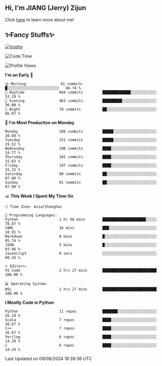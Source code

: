 ## Hi, I'm JIANG (Jerry) Zijun

Click [here](https://jzjerry.github.io/about/) to learn more about me!

## ✨Fancy Stuffs✨
[![trophy](https://github-profile-trophy.vercel.app/?username=jzjerry&theme=onedark)](https://github.com/ryo-ma/github-profile-trophy)
<!--START_SECTION:waka-->
![Code Time](http://img.shields.io/badge/Code%20Time-570%20hrs%2054%20mins-blue)

![Profile Views](http://img.shields.io/badge/Profile%20Views-6-blue)

**I'm an Early 🐤** 

```text
🌞 Morning                61 commits          █░░░░░░░░░░░░░░░░░░░░░░░░   04.74 % 
🌆 Daytime                684 commits         █████████████░░░░░░░░░░░░   53.19 % 
🌃 Evening                463 commits         █████████░░░░░░░░░░░░░░░░   36.00 % 
🌙 Night                  78 commits          ██░░░░░░░░░░░░░░░░░░░░░░░   06.07 % 
```
📅 **I'm Most Productive on Monday** 

```text
Monday                   266 commits         █████░░░░░░░░░░░░░░░░░░░░   20.68 % 
Tuesday                  251 commits         █████░░░░░░░░░░░░░░░░░░░░   19.52 % 
Wednesday                190 commits         ████░░░░░░░░░░░░░░░░░░░░░   14.77 % 
Thursday                 201 commits         ████░░░░░░░░░░░░░░░░░░░░░   15.63 % 
Friday                   197 commits         ████░░░░░░░░░░░░░░░░░░░░░   15.32 % 
Saturday                 90 commits          ██░░░░░░░░░░░░░░░░░░░░░░░   07.00 % 
Sunday                   91 commits          ██░░░░░░░░░░░░░░░░░░░░░░░   07.08 % 
```


📊 **This Week I Spent My Time On** 

```text
🕑︎ Time Zone: Asia/Shanghai

💬 Programming Languages: 
Python                   1 hr 56 mins        ████████████████████░░░░░   78.87 % 
YAML                     16 mins             ███░░░░░░░░░░░░░░░░░░░░░░   10.91 % 
Markdown                 8 mins              █░░░░░░░░░░░░░░░░░░░░░░░░   05.74 % 
JSON                     5 mins              █░░░░░░░░░░░░░░░░░░░░░░░░   03.96 % 
JavaScript               0 secs              ░░░░░░░░░░░░░░░░░░░░░░░░░   00.26 % 

🔥 Editors: 
VS Code                  2 hrs 27 mins       █████████████████████████   100.00 % 

💻 Operating System: 
WSL                      2 hrs 27 mins       █████████████████████████   100.00 % 
```

**I Mostly Code in Python** 

```text
Python                   11 repos            ███████░░░░░░░░░░░░░░░░░░   26.19 % 
Scala                    7 repos             ████░░░░░░░░░░░░░░░░░░░░░   16.67 % 
C++                      7 repos             ████░░░░░░░░░░░░░░░░░░░░░   16.67 % 
Verilog                  6 repos             ████░░░░░░░░░░░░░░░░░░░░░   14.29 % 
C                        6 repos             ████░░░░░░░░░░░░░░░░░░░░░   14.29 % 
```




 Last Updated on 09/08/2024 18:39:36 UTC
<!--END_SECTION:waka-->
